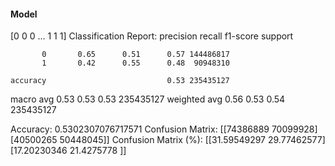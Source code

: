 #### Model
[0 0 0 ... 1 1 1]
Classification Report:
              precision    recall  f1-score   support

           0       0.65      0.51      0.57 144486817
           1       0.42      0.55      0.48  90948310

    accuracy                           0.53 235435127
   macro avg       0.53      0.53      0.53 235435127
weighted avg       0.56      0.53      0.54 235435127

Accuracy: 0.5302307076717571
Confusion Matrix:
[[74386889 70099928]
 [40500265 50448045]]
Confusion Matrix (%):
[[31.59549297 29.77462577]
 [17.20230346 21.4275778 ]]
